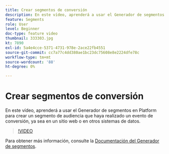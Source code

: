 ```yaml
---
title: Crear segmentos de conversión
description: En este vídeo, aprenderá a usar el Generador de segmentos en Platform para crear un segmento de audiencia que haya realizado un evento de conversión, ya sea en un sitio web o en otros sistemas de datos.
feature: Segments
role: User
level: Beginner
doc-type: feature video
thumbnail: 333303.jpg
kt: 7890
exl-id: 5a4e4cce-5371-4731-978e-2ace22fb4551
source-git-commit: cc7a77c4dd380ae1bc23dc75608e8e2224dfe78c
workflow-type: tm+mt
source-wordcount: '88'
ht-degree: 0%

---
```


# Crear segmentos de conversión

En este vídeo, aprenderá a usar el Generador de segmentos en Platform para crear un segmento de audiencia que haya realizado un evento de conversión, ya sea en un sitio web o en otros sistemas de datos.

>[!VIDEO](https://video.tv.adobe.com/v/333303/?quality=12&learn=on)

Para obtener más información, consulte la [Documentación del Generador de segmentos](https://experienceleague.adobe.com/docs/experience-platform/segmentation/ui/segment-builder.html).
